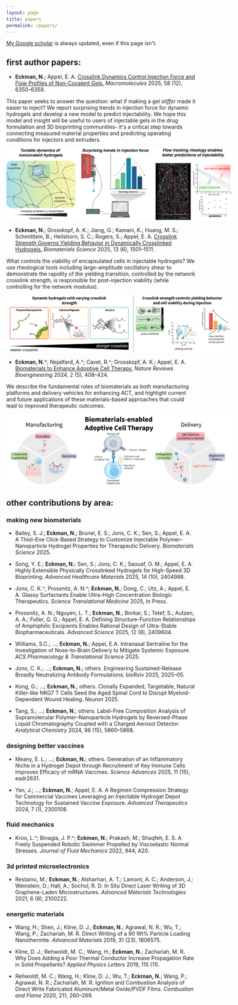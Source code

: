 ```yaml
---
layout: page
title: papers
permalink: /papers/
---
```


[My Google scholar](https://scholar.google.com/citations?user=w43oCsEAAAAJ&hl=en) is always updated, even if this page isn't.

<h2>first author papers:</h2>

* **Eckman, N.**; Appel, E. A. [Crosslink Dynamics Control Injection Force and Flow Profiles of Non-Covalent Gels.](https://pubs.acs.org/doi/full/10.1021/acs.macromol.5c00854) _Macromolecules_ 2025, 58 (12), 6350–6358.

This paper seeks to answer the question: what if making a gel _stiffer_ made it easier to inject? We report surprising trends in injection force for dynamic hydrogels and develop a new model to predict injectability. We hope this model and insight will be useful to users of injectable gels in the drug formulation and 3D bioprinting communities- it's a critical step towards connecting measured material properties and predicting operating conditions for injectors and extruders.

<p style="text-align: center;">
  <img src="/assets/macromol_TOC.png" alt="TOC" style="max-width: 600px; border-radius: 8px;">
</p>

* **Eckman, N.**; Grosskopf, A. K.; Jiang, G.; Kamani, K.; Huang, M. S.; Schmittlein, B.; Heilshorn, S. C.; Rogers, S.; Appel, E. A. [Crosslink Strength Governs Yielding Behavior in Dynamically Crosslinked Hydrogels.](https://doi.org/10.1039/D4BM01323A.) _Biomaterials Science_ 2025, 13 (6), 1501–1511. 

What controls the viability of encapsulated cells in injectable hydrogels? We use rheological tools including large-amplitude oscillatory shear to demonstrate the rapidity of the yielding transition, controlled by the network crosslink strength, is responsible for post-injection viability (while controlling for the network modulus).

<p style="text-align: center;">
  <img src="/assets/BMS_toc.png" alt="TOC" style="max-width: 600px; border-radius: 8px;">
</p>

* **Eckman, N.^**; Nejatfard, A.^; Cavet, R.^; Grosskopf, A. K.; Appel, E. A. [Biomaterials to Enhance Adoptive Cell Therapy.](https://www.nature.com/articles/s44222-023-00148-z) _Nature Reviews Bioengineering_ 2024, 2 (5), 408–424.

We describe the fundamental roles of biomaterials as both manufacturing platforms and delivery vehicles for enhancing ACT, and highlight current and future applications of these materials-based approaches that could lead to improved therapeutic outcomes.

<p style="text-align: center;">
  <img src="/assets/nre_toc.png" alt="TOC" style="max-width: 600px; border-radius: 8px;">
</p>

<h2>other contributions by area:</h2>

<h3>making new biomaterials</h3>

* Bailey, S. J.; **Eckman, N.**; Brunel, E. S.; Jons, C. K.; Sen, S.; Appel, E. A. A Thiol–Ene Click-Based Strategy to Customize Injectable Polymer–Nanoparticle Hydrogel Properties for Therapeutic Delivery. _Biomaterials Science_ 2025.

* Song, Y. E.; **Eckman, N.**; Sen, S.; Jons, C. K.; Saouaf, O. M.; Appel, E. A. Highly Extensible Physically Crosslinked Hydrogels for High-Speed 3D Bioprinting. _Advanced Healthcare Materials_ 2025, 14 (10), 2404988.

* Jons, C. K.^; Prossnitz, A. N.^; **Eckman, N.**; Dong, C.; Utz, A.; Appel, E. A. Glassy Surfactants Enable Ultra-High Concentration Biologic Therapeutics. _Science Translational Medicine_ 2025, In Press.

* Prossnitz, A. N.; Nguyen, L. T.; **Eckman, N.**; Borkar, S.; Tetef, S.; Autzen, A. A.; Fuller, G. G.; Appel, E. A. Defining Structure-Function Relationships of Amphiphilic Excipients Enables Rational Design of Ultra-Stable Biopharmaceuticals. _Advanced Science_ 2025, 12 (8), 2409604.

* Williams, S.C.; ...; **Eckman, N.**; Appel, E.A. Intranasal Sertraline for the Investigation of Nose-to-Brain Delivery to Mitigate Systemic Exposure. _ACS Pharmacology & Translational Science_ 2025.

* Jons, C. K.; ...; **Eckman, N.**; others. Engineering Sustained-Release Broadly Neutralizing Antibody Formulations. bioRxiv 2025, 2025–05.

* Kong, G.; ...; **Eckman, N.**; others. Clonally Expanded, Targetable, Natural Killer-like NKG7 T Cells Seed the Aged Spinal Cord to Disrupt Myeloid-Dependent Wound Healing. _Neuron_ 2025.

* Tang, S.; ...; **Eckman, N.**; others. Label-Free Composition Analysis of Supramolecular Polymer–Nanoparticle Hydrogels by Reversed-Phase Liquid Chromatography Coupled with a Charged Aerosol Detector. _Analytical Chemistry_ 2024, 96 (15), 5860–5868.


<h3>designing better vaccines</h3>

* Meany, E. L.; ...; **Eckman, N.**; others. Generation of an Inflammatory Niche in a Hydrogel Depot through Recruitment of Key Immune Cells Improves Efficacy of mRNA Vaccines. _Science Advances_ 2025, 11 (15), eadr2631.

* Yan, J.; ...; **Eckman, N.**; Appel, E. A. A Regimen Compression Strategy for Commercial Vaccines Leveraging an Injectable Hydrogel Depot Technology for Sustained Vaccine Exposure. _Advanced Therapeutics_ 2024, 7 (1), 2300108.

<h3>fluid mechanics</h3>

* Kroo, L.^; Binagia, J. P.^; **Eckman, N.**; Prakash, M.; Shaqfeh, E. S. A Freely Suspended Robotic Swimmer Propelled by Viscoelastic Normal Stresses. _Journal of Fluid Mechanics_ 2022, 944, A20.


<h3>3d printed microelectronics</h3>

* Restaino, M.; **Eckman, N.**; Alsharhan, A. T.; Lamont, A. C.; Anderson, J.; Weinstein, D.; Hall, A.; Sochol, R. D. In Situ Direct Laser Writing of 3D Graphene-Laden Microstructures. _Advanced Materials Technologies_ 2021, 6 (8), 2100222.


<h3>energetic materials</h3>

* Wang, H.; Shen, J.; Kline, D. J.; **Eckman, N.**; Agrawal, N. R.; Wu, T.; Wang, P.; Zachariah, M. R. Direct Writing of a 90 Wt% Particle Loading Nanothermite. _Advanced Materials_ 2019, 31 (23), 1806575.

* Kline, D. J.; Rehwoldt, M. C.; Wang, H.; **Eckman, N.**; Zachariah, M. R. Why Does Adding a Poor Thermal Conductor Increase Propagation Rate in Solid Propellants? _Applied Physics Letters_ 2019, 115 (11).

* Rehwoldt, M. C.; Wang, H.; Kline, D. J.; Wu, T.; **Eckman, N.**; Wang, P.; Agrawal, N. R.; Zachariah, M. R. Ignition and Combustion Analysis of Direct Write Fabricated Aluminum/Metal Oxide/PVDF Films. _Combustion and Flame_ 2020, 211, 260–269.
